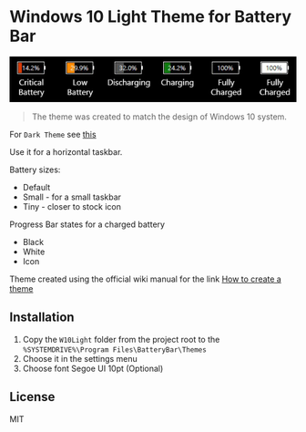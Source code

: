 # Windows 10 Light Theme for Battery Bar

<p align="left">
  <img src="./Screenshots/BatteryStatuses.jpg">
</p>

> The theme was created to match the design of Windows 10 system.

For `Dark Theme` see [this](https://github.com/dyakovk/batterybar-theme-w10-dark)

Use it for a horizontal taskbar.

Battery sizes:

- Default
- Small - for a small taskbar
- Tiny - closer to stock icon

Progress Bar states for a charged battery

- Black
- White
- Icon

Theme created using the official wiki manual for the link [How to create a theme](http://osirisdevelopment.com/wiki/How_to_create_a_theme)

## Installation

1. Copy the `W10Light` folder from the project root to the `%SYSTEMDRIVE%\Program Files\BatteryBar\Themes`
2. Choose it in the settings menu
3. Choose font Segoe UI 10pt (Optional)

## License

MIT
